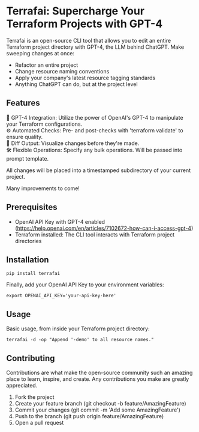 # Terrafai: Supercharge Your Terraform Projects with GPT-4

Terrafai is an open-source CLI tool that allows you to edit an entire Terraform project directory with GPT-4, the LLM behind ChatGPT. Make sweeping changes at once:

- Refactor an entire project
- Change resource naming conventions
- Apply your company's latest resource tagging standards
- Anything ChatGPT can do, but at the project level


## Features

🤖 GPT-4 Integration: Utilize the power of OpenAI's GPT-4 to manipulate your Terraform configurations.  
⚙️ Automated Checks: Pre- and post-checks with 'terraform validate' to ensure quality.  
🔄 Diff Output: Visualize changes before they're made.  
🛠️ Flexible Operations: Specify any bulk operations. Will be passed into prompt template. 

All changes will be placed into a timestamped subdirectory of your current project.  

Many improvements to come!  

## Prerequisites

- OpenAI API Key with GPT-4 enabled (https://help.openai.com/en/articles/7102672-how-can-i-access-gpt-4)
- Terraform installed: The CLI tool interacts with Terraform project directories

## Installation

```
pip install terrafai
```

Finally, add your OpenAI API Key to your environment variables:

```
export OPENAI_API_KEY='your-api-key-here'
```

## Usage

Basic usage, from inside your Terraform project directory:

```
terrafai -d -op "Append '-demo' to all resource names."
```

## Contributing

Contributions are what make the open-source community such an amazing place to learn, inspire, and create. Any contributions you make are greatly appreciated.

1. Fork the project
1. Create your feature branch (git checkout -b feature/AmazingFeature)
1. Commit your changes (git commit -m 'Add some AmazingFeature')
1. Push to the branch (git push origin feature/AmazingFeature)
1. Open a pull request

